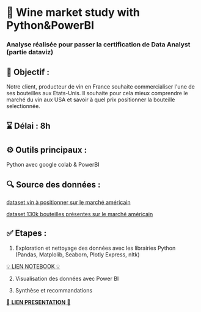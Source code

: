 # 🍷 Wine market study with Python&PowerBI 

### Analyse réalisée pour passer la certification de Data Analyst (partie dataviz)

## 🎯 Objectif :

Notre client, producteur de vin en France souhaite commercialiser l'une de ses bouteilles aux Etats-Unis. 
Il souhaite pour cela mieux comprendre le marché du vin aux USA et savoir à quel prix positionner la bouteille selectionnée. 

## ⌛ Délai : 8h

## ⚙️ Outils principaux : 
Python avec google colab & PowerBI 

## 🔍 Source des données :  
[dataset vin à positionner sur le marché américain](https://raw.githubusercontent.com/WildCodeSchool/wilddata/main/domaine_des_croix.csv)

[dataset 130k bouteilles présentes sur le marché américain](https://github.com/WildCodeSchool/wilddata/raw/main/wine.zip)

## ✅ Etapes :

1) Exploration et nettoyage des données avec les librairies Python (Pandas, Matplolib, Seaborn, Plotly Express, nltk)

[💡 LIEN NOTEBOOK 💡](https://github.com/CamilleMagnette/Wine_market_study_with_Python-PowerBI/blob/main/Notebook%20analyse%20exploratoire%20Python.ipynb)


2) Visualisation des données avec Power BI 

3) Synthèse et recommandations

[🎤 **LIEN PRESENTATION** 🎤](https://github.com/CamilleMagnette/Wine_market_study_with_Python-PowerBI/blob/main/Etude_de_marche_vin_github.pdf)

